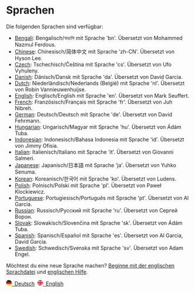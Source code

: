 Sprachen
========

Die folgenden Sprachen sind verfügbar:

* [Bengali](https://github.com/datenstrom/yellow-extensions/tree/master/languages/bengali): Bengalisch/বাঙালি mit Sprache 'bn'. Übersetzt von Mohammed Nazmul Ferdous.
* [Chinese](https://github.com/datenstrom/yellow-extensions/tree/master/languages/chinese): Chinesisch/简体中文 mit Sprache 'zh-CN'. Übersetzt von Hyson Lee.
* [Czech](https://github.com/datenstrom/yellow-extensions/tree/master/languages/czech): Tschechisch/Čeština mit Sprache 'cs'. Übersetzt von Ufo Vyhuleny.
* [Danish](https://github.com/datenstrom/yellow-extensions/tree/master/languages/danish): Dänisch/Dansk mit Sprache 'da'. Übersetzt von David Garcia.
* [Dutch](https://github.com/datenstrom/yellow-extensions/tree/master/languages/dutch): Niederländisch/Nederlands (België) mit Sprache 'nl'. Übersetzt von Robin Vannieuwenhuijse.
* [English](https://github.com/datenstrom/yellow-extensions/tree/master/languages/english): Englisch/English mit Sprache 'en'. Übersetzt von Mark Seuffert.
* [French](https://github.com/datenstrom/yellow-extensions/tree/master/languages/french): Französisch/Français mit Sprache 'fr'. Übersetzt von Juh Nibreh.
* [German](https://github.com/datenstrom/yellow-extensions/tree/master/languages/german): Deutsch/Deutsch mit Sprache 'de'. Übersetzt von David Fehrmann.
* [Hungarian](https://github.com/datenstrom/yellow-extensions/tree/master/languages/hungarian): Ungarisch/Magyar mit Sprache 'hu'. Übersetzt von Ádám Tuba.
* [Indonesian](https://github.com/datenstrom/yellow-extensions/tree/master/languages/indonesian): Indonesisch/Bahasa Indonesia mit Sprache 'id'. Übersetzt von Jimmy Ofisia.
* [Italian](https://github.com/datenstrom/yellow-extensions/tree/master/languages/italian): Italienisch/Italiano mit Sprache 'it'. Übersetzt von Giovanni Salmeri.
* [Japanese](https://github.com/datenstrom/yellow-extensions/tree/master/languages/japanese): Japanisch/日本語 mit Sprache 'ja'. Übersetzt von Yuhko Senuma.
* [Korean](https://github.com/datenstrom/yellow-extensions/tree/master/languages/korean): Koreanisch/한국어 mit Sprache 'ko'. Übersetzt von Ludens.
* [Polish](https://github.com/datenstrom/yellow-extensions/tree/master/languages/polish): Polnisch/Polski mit Sprache 'pl'. Übersetzt von Paweł Klockiewicz.
* [Portuguese](https://github.com/datenstrom/yellow-extensions/tree/master/languages/portuguese): Portugiesisch/Português mit Sprache 'pt'. Übersetzt von Al Garcia.
* [Russian](https://github.com/datenstrom/yellow-extensions/tree/master/languages/russian): Russisch/Русский mit Sprache 'ru'. Übersetzt von Сергей Ворон.
* [Slovak](https://github.com/datenstrom/yellow-extensions/tree/master/languages/slovak): Slowakisch/Slovenčina mit Sprache 'sk'. Übersetzt von Ádám Tuba.
* [Spanish](https://github.com/datenstrom/yellow-extensions/tree/master/languages/spanish): Spanisch/Español mit Sprache 'es'. Übersetzt von Al Garcia, David Garcia.
* [Swedish](https://github.com/datenstrom/yellow-extensions/tree/master/languages/swedish): Schwedisch/Svenska mit Sprache 'sv'. Übersetzt von Adam Engel.

Möchtest du eine neue Sprache machen? [Beginne mit der englischen Sprachdatei](https://github.com/datenstrom/yellow-extensions/blob/master/languages/english/english-language.txt) und [englischen Hilfe](https://github.com/datenstrom/yellow-extensions/tree/master/features/help).

<p>
<a href="README-de.md"><img src="https://raw.githubusercontent.com/datenstrom/yellow-extensions/master/features/help/language-de.png" width="15" height="15" alt="Deutsch">&nbsp; Deutsch</a>&nbsp;
<a href="README.md"><img src="https://raw.githubusercontent.com/datenstrom/yellow-extensions/master/features/help/language-en.png" width="15" height="15" alt="English">&nbsp; English</a>&nbsp;
</p>
